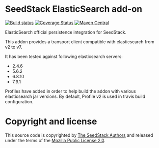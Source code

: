 # SeedStack ElasticSearch add-on

[![Build status](https://travis-ci.org/seedstack/elasticsearch-addon.svg?branch=master)](https://travis-ci.org/seedstack/elasticsearch-addon) [![Coverage Status](https://coveralls.io/repos/seedstack/elasticsearch-addon/badge.svg?branch=master)](https://coveralls.io/r/seedstack/elasticsearch-addon?branch=master) [![Maven Central](https://maven-badges.herokuapp.com/maven-central/org.seedstack.addons.elasticsearch/elasticsearch/badge.svg?style=flat)](https://maven-badges.herokuapp.com/maven-central/org.seedstack.addons.elasticsearch/elasticsearch)

ElasticSearch official persistence integration for SeedStack.

This addon provides a transport client compatible with elasticsearch from v2 to v7.

It has been tested against following elasticsearch servers:

- 2.4.6
- 5.6.2
- 6.8.10
- 7.9.1

Profiles have added in order to help build the addon with various elasticsearch jar versions. 
By default, Profile v2 is used in travis build configuration. 

# Copyright and license

This source code is copyrighted by [The SeedStack Authors](https://github.com/seedstack/seedstack/blob/master/AUTHORS) and
released under the terms of the [Mozilla Public License 2.0](https://www.mozilla.org/MPL/2.0/). 
